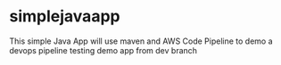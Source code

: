 # simplejavaapp
This simple Java App will use maven and AWS Code Pipeline to demo a devops pipeline
testing
demo app from dev branch
